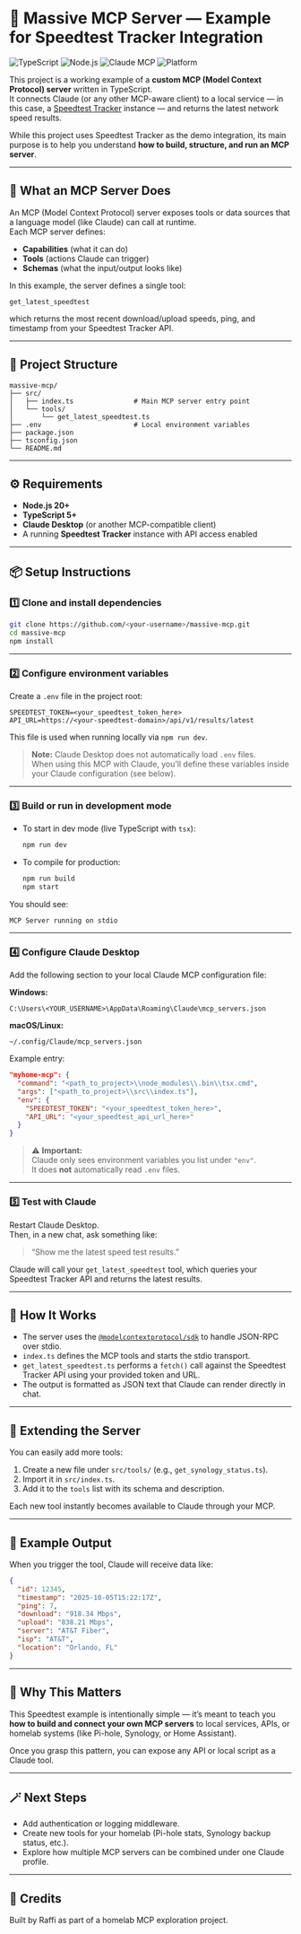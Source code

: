 # 🧠 Massive MCP Server — Example for Speedtest Tracker Integration

![TypeScript](https://img.shields.io/badge/TypeScript-5.x-blue.svg)
![Node.js](https://img.shields.io/badge/Node.js-20+-green.svg)
![Claude MCP](https://img.shields.io/badge/Claude-Compatible-purple.svg)
![Platform](https://img.shields.io/badge/Platform-Windows-lightgrey.svg)

This project is a working example of a **custom MCP (Model Context Protocol) server** written in TypeScript.  
It connects Claude (or any other MCP-aware client) to a local service — in this case, a [Speedtest Tracker](https://github.com/henrywhitaker3/Speedtest-Tracker) instance — and returns the latest network speed results.

While this project uses Speedtest Tracker as the demo integration, its main purpose is to help you understand **how to build, structure, and run an MCP server**.

---

## 🚀 What an MCP Server Does

An MCP (Model Context Protocol) server exposes tools or data sources that a language model (like Claude) can call at runtime.  
Each MCP server defines:
- **Capabilities** (what it can do)
- **Tools** (actions Claude can trigger)
- **Schemas** (what the input/output looks like)

In this example, the server defines a single tool:
```
get_latest_speedtest
```
which returns the most recent download/upload speeds, ping, and timestamp from your Speedtest Tracker API.

---

## 🧩 Project Structure

```
massive-mcp/
├── src/
│   ├── index.ts               # Main MCP server entry point
│   └── tools/
│       └── get_latest_speedtest.ts
├── .env                       # Local environment variables
├── package.json
├── tsconfig.json
└── README.md
```

---

## ⚙️ Requirements

- **Node.js 20+**
- **TypeScript 5+**
- **Claude Desktop** (or another MCP-compatible client)
- A running **Speedtest Tracker** instance with API access enabled

---

## 📦 Setup Instructions

### 1️⃣ Clone and install dependencies
```bash
git clone https://github.com/<your-username>/massive-mcp.git
cd massive-mcp
npm install
```

---

### 2️⃣ Configure environment variables

Create a `.env` file in the project root:

```
SPEEDTEST_TOKEN=<your_speedtest_token_here>
API_URL=https://<your-speedtest-domain>/api/v1/results/latest
```

This file is used when running locally via `npm run dev`.

> **Note:** Claude Desktop does not automatically load `.env` files.  
> When using this MCP with Claude, you’ll define these variables inside your Claude configuration (see below).

---

### 3️⃣ Build or run in development mode

- To start in dev mode (live TypeScript with `tsx`):
  ```bash
  npm run dev
  ```

- To compile for production:
  ```bash
  npm run build
  npm start
  ```

You should see:
```
MCP Server running on stdio
```

---

### 4️⃣ Configure Claude Desktop

Add the following section to your local Claude MCP configuration file:

**Windows:**
```
C:\Users\<YOUR_USERNAME>\AppData\Roaming\Claude\mcp_servers.json
```

**macOS/Linux:**
```
~/.config/Claude/mcp_servers.json
```

Example entry:

```json
"myhome-mcp": {
  "command": "<path_to_project>\\node_modules\\.bin\\tsx.cmd",
  "args": ["<path_to_project>\\src\\index.ts"],
  "env": {
    "SPEEDTEST_TOKEN": "<your_speedtest_token_here>",
    "API_URL": "<your_speedtest_api_url_here>"
  }
}
```

> ⚠️ **Important:**  
> Claude only sees environment variables you list under `"env"`.  
> It does **not** automatically read `.env` files.

---

### 5️⃣ Test with Claude

Restart Claude Desktop.  
Then, in a new chat, ask something like:

> “Show me the latest speed test results.”

Claude will call your `get_latest_speedtest` tool, which queries your Speedtest Tracker API and returns the latest results.

---

## 🧠 How It Works

- The server uses the [`@modelcontextprotocol/sdk`](https://www.npmjs.com/package/@modelcontextprotocol/sdk) to handle JSON-RPC over stdio.  
- `index.ts` defines the MCP tools and starts the stdio transport.  
- `get_latest_speedtest.ts` performs a `fetch()` call against the Speedtest Tracker API using your provided token and URL.
- The output is formatted as JSON text that Claude can render directly in chat.

---

## 🧰 Extending the Server

You can easily add more tools:
1. Create a new file under `src/tools/` (e.g., `get_synology_status.ts`).
2. Import it in `src/index.ts`.
3. Add it to the `tools` list with its schema and description.

Each new tool instantly becomes available to Claude through your MCP.

---

## 🧱 Example Output

When you trigger the tool, Claude will receive data like:

```json
{
  "id": 12345,
  "timestamp": "2025-10-05T15:22:17Z",
  "ping": 7,
  "download": "918.34 Mbps",
  "upload": "838.21 Mbps",
  "server": "AT&T Fiber",
  "isp": "AT&T",
  "location": "Orlando, FL"
}
```

---

## 🧩 Why This Matters

This Speedtest example is intentionally simple — it’s meant to teach you **how to build and connect your own MCP servers** to local services, APIs, or homelab systems (like Pi-hole, Synology, or Home Assistant).  

Once you grasp this pattern, you can expose any API or local script as a Claude tool.

---

## 🪄 Next Steps

- Add authentication or logging middleware.  
- Create new tools for your homelab (Pi-hole stats, Synology backup status, etc.).  
- Explore how multiple MCP servers can be combined under one Claude profile.

---

## 🧾 Credits

Built by Raffi as part of a homelab MCP exploration project.
